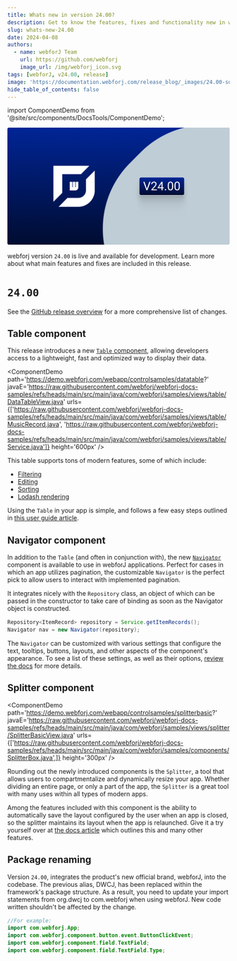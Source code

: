 ```yaml
---
title: Whats new in version 24.00?
description: Get to know the features, fixes and functionality new in webforJ version 24.00.
slug: whats-new-24.00
date: 2024-04-08
authors:
  - name: webforJ Team
    url: https://github.com/webforj
    image_url: /img/webforj_icon.svg
tags: [webforJ, v24.00, release]
image: 'https://documentation.webforj.com/release_blog/_images/24.00-social.png'
hide_table_of_contents: false
---
```


import ComponentDemo from '@site/src/components/DocsTools/ComponentDemo';

![cover image](../../static/release_blog/_images/24.00.png)

webforj version `24.00` is live and available for development. Learn more about what main features and fixes are included in this release.

<!-- ![cover image](../static/img/webforJ-release-banner.png) -->

<!-- truncate -->

# `24.00`


See the [GitHub release overview](https://github.com/webforj/webforj/releases/tag/24.00) for a more comprehensive list of changes.

## Table component

This release introduces a new [`Table` component](https://documentation.webforj.com/docs/components/table), allowing developers access to a lightweight, fast and optimized way to display their data. 

<ComponentDemo 
path='https://demo.webforj.com/webapp/controlsamples/datatable?' 
javaE='https://raw.githubusercontent.com/webforj/webforj-docs-samples/refs/heads/main/src/main/java/com/webforj/samples/views/table/DataTableView.java'
urls={['https://raw.githubusercontent.com/webforj/webforj-docs-samples/refs/heads/main/src/main/java/com/webforj/samples/views/table/MusicRecord.java', 
'https://raw.githubusercontent.com/webforj/webforj-docs-samples/refs/heads/main/src/main/java/com/webforj/samples/views/table/Service.java']}
height='600px'
/>

This table supports tons of modern features, some of which include:

- [Filtering](../docs/components/table/filtering)
- [Editing](../docs/components/table/refreshing)
- [Sorting](../docs/components/table/sorting)
- [Lodash rendering](../docs/components/table/rendering)

Using the `Table` in your app is simple, and follows a few easy steps outlined in [this user guide article](https://documentation.webforj.com/docs/components/table#creating-a-table). 

## Navigator component

<ComponentDemo 
path='https://demo.webforj.com/webapp/controlsamples/navigatorpages?' 
javaE='https://raw.githubusercontent.com/webforj/webforj-docs-samples/refs/heads/main/src/main/java/com/webforj/samples/views/navigator/NavigatorPagesView.java'
height='125px'
/>

In addition to the `Table` (and often in conjunction with), the new [`Navigator`](../docs/components/navigator) component is available to use in webforJ applications. Perfect for cases in which an app utilizes pagination, the customizable `Navigator` is the perfect pick to allow users to interact with implemented pagination.

It integrates nicely with the `Repository` class, an object of which can be passed in the constructor to take care of binding as soon as the Navigator object is constructed.

```java
Repository<ItemRecord> repository = Service.getItemRecords();
Navigator nav = new Navigator(repository);
```

The `Navigator` can be customized with various settings that configure the text, tooltips, buttons, layouts, and other aspects of the component's appearance. To see a list of these settings, as well as their options, [review the docs](https://documentation.webforj.com/docs/components/navigator#customizing-buttons-text-and-tooltips) for more details. 

## Splitter component

<ComponentDemo 
path='https://demo.webforj.com/webapp/controlsamples/splitterbasic?' 
javaE='https://raw.githubusercontent.com/webforj/webforj-docs-samples/refs/heads/main/src/main/java/com/webforj/samples/views/splitter/SplitterBasicView.java'
urls={['https://raw.githubusercontent.com/webforj/webforj-docs-samples/refs/heads/main/src/main/java/com/webforj/samples/components/SplitterBox.java',]}
height='300px'
/>

Rounding out the newly introduced components is the `Splitter`, a tool that allows users to compartmentalize and dynamically resize your app. Whether dividing an entire page, or only a part of the app, the `Splitter` is a great tool with many uses within all types of modern apps.

Among the features included with this component is the ability to automatically save the layout configured by the user when an app is closed, so the splitter maintains its layout when the app is relaunched. Give it a try yourself over at [the docs article](https://documentation.webforj.com/docs/components/splitter#auto-save) which outlines this and many other features.

## Package renaming

Version `24.00`, integrates the product's new official brand, webforJ, into the codebase. The previous alias, DWCJ, has been replaced within the framework's package structure. As a result, you need to update your import statements from org.dwcj to com.webforj when using webforJ. New code written shouldn't be affected by the change.

```java
//For example:
import com.webforj.App;
import com.webforj.component.button.event.ButtonClickEvent;
import com.webforj.component.field.TextField;
import com.webforj.component.field.TextField.Type;
```
